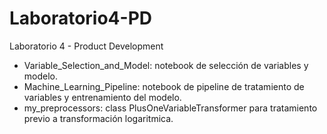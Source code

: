 # Laboratorio4-PD
Laboratorio 4 - Product Development
* Variable_Selection_and_Model: notebook de selección de variables y modelo.
* Machine_Learning_Pipeline: notebook de pipeline de tratamiento de variables y entrenamiento del modelo.
* my_preprocessors: class PlusOneVariableTransformer para tratamiento previo a transformación logaritmica.
